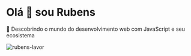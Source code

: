 <h1>Olá 👋 sou Rubens</h1>

🌱 Descobrindo o mundo do desenvolvimento web com JavaScript e seu ecosistema

<p><img align="center" src="https://github-readme-stats.vercel.app/api/top-langs?username=rubens-lavor&show_icons=true&locale=en&layout=compact" alt="rubens-lavor" /></p>


